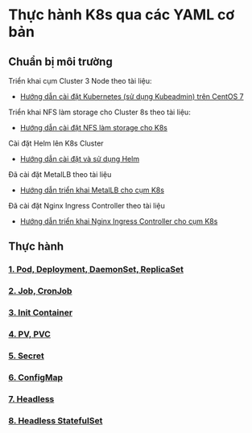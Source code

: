 # Thực hành K8s qua các YAML cơ bản

## Chuẩn bị môi trường

Triển khai cụm Cluster 3 Node theo tài liệu:
- [Hướng dẫn cài đặt Kubernetes (sử dụng Kubeadmin) trên CentOS 7](/docs/setup/install-k8s-centos7-kubeadm.md)

Triển khai NFS làm storage cho Cluster 8s theo tài liệu:
- [Hướng dẫn cài đặt NFS làm storage cho K8s](/docs/setup/install-nfs-storage-k8s.md)

Cài đặt Helm lên K8s Cluster
- [Hướng dẫn cài đặt và sử dụng Helm](/docs/setup/install-wp-helm.md)

Đã cài đặt MetalLB theo tài liệu
- [Hướng dẫn triển khai MetalLB cho cụm K8s](/docs/setup/install-metallb.md)

Đã cài đặt Nginx Ingress Controller theo tài liệu
- [Hướng dẫn triển khai Nginx Ingress Controller cho cụm K8s](/docs/setup/install-nginx-ingress-helm.md)

## Thực hành

### [1. Pod, Deployment, DaemonSet, ReplicaSet](/src/practise/1-nginx)

### [2. Job, CronJob](/src/practice/2-job)

### [3. Init Container](/src/practice/3-init-container)

### [4. PV, PVC](/src/practice/4-pvpvc)

### [5. Secret](/src/practice/5-pod-secret)

### [6. ConfigMap](/src/practice/6-pod-configmap)

### [7. Headless](/src/practice/7-headless-svc)

### [8. Headless StatefulSet](/practice/8-headless-svc-sfs)
